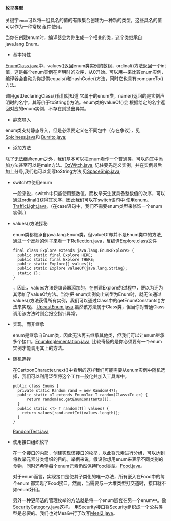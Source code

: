 #### 枚举类型

关键字`enum`可以将一组具名的值的有限集合创建为一种新的类型，这些具名的值可以作为一种常规
组件使用。

当你在创建enum时，编译器会为你生成一个相关的类，这个类继承自java.lang.Enum。

- 基本特性

[EnumClass.java](EnumClass.java)中，values()返回enum类实例的数组，ordinal()方法返回一个int值，这是每个enum实例在声明时的次序，从0开始。可以用`==`来比较enum实例，
编译器会自动为你提供equals()和hashCode()方法，同时它也具有compareTo()方法。

调用getDeclaringClass()我们就知道
它属于的enum类。name()返回的是实例声明时的名字，其等价于toString()方法。enum类的valueOf()会
根据给定的名字返回对应的enum实例，不存在则抛出异常。

- 静态导入

enum类支持静态导入，但是必须要定义在不同包中（存在争议），见[Spiciness.java](enumerated/Spiciness.java)和
[Burrito.java](Burrito.java);

- 添加方法

除了无法继承enum之外，我们基本可以把enum看作一个普通类，可以向其中添加方法甚至可以是main方法。[OzWitch.java](OzWitch.java),
记住要先定义实例，并在实例最后加上分号,我们也可以复写toString方法,见[SpaceShip.java](SpaceShip.java);

- switch中使用enum
   
   一般来说，switch中只能使用整数值，而枚举天生就具备整数值的次序，可以通过ordinal()获得其次序，因此我们可以在switch语句中
   使用enum。[TrafficLight.java](TrafficLight.java),（在case语句中，我们不需要enum类型来修饰一个enum实例。）
   
- values()方法探秘

    enum类都继承自java.lang.Enum类，但valueOf却并不是Enum类中的方法,通过一个反射的例子来看一下[Reflection.java](Reflection.java)，反编译Explore.class文件
    ```
    final class Explore extends java.lang.Enum<Explore> {
      public static final Explore HERE;
      public static final Explore THERE;
      public static Explore[] values();
      public static Explore valueOf(java.lang.String);
      static {};
    }
    ```
    ，因此，values方法是编译器添加的，在创建Explore的过程中，便以为还为其添加了valueOf方法。当你把
    enum实例向上转型为Enum时，就无法通过values()方法获得所有实例，我们可以通过Class中的getEnumConstants()方法来实现。
    [UpcastEnum.java](UpcastEnum.java),虽然该方法属于Class类，但当你对普通Class调用该方法时则会报空指针异常。
    
- 实现，而非继承

    enum是继承自Enum类，因此无法再去继承其他类，但我们可以让enum继承多个接口。[EnumImplementation.java](enumerated/EnumImplementation.java),
    比较奇怪的是你必须要有一个enum实例才能调用其上的方法。
    
- 随机选择

    在CartoonCharacter.next()中看到的这样我们可能需要从enum实例中随机选择，我们可以利用泛型将这个工作一般化并加入工具库中。
    ```
    public class Enums {
      private static Random rand = new Random(47);
      public static <T extends Enum<T>> T random(Class<T> ec) {
          return random(ec.getEnumConstants());  
      }
      public static <T> T random(T[] values) {
        return values[rand.nextInt(values.length)];
      }
    }
    ```
    [RandomTest.java](RandomTest.java)
    
- 使用接口组织枚举

    在一个接口的内部，创建实现该接口的枚举，以此将元素进行分组，可以达到
    将枚举元素分类组织的目的。举例来说，假设你想用enum来表示不同类别的
    食物，同时还希望每个enum元素仍然保持Food类型。[Food.java](menu/Food.java)。
    
    对于enum而言，实现接口是使其子类化的唯一办法，所有嵌入在Food中的每个enum
    都实现了Food接口。然而，当需要与一大堆类型打交道时，接口就不如enum好用。
    
    另外一种更简洁的管理枚举的方法就是将一个enum嵌套在另一个enum中。像[SecurityCategory.java](SecurityCategory.java)这样。
    用Security接口将Security组织成一个公共类型是必要的。我们也对Meal进行了改写[Meal2.java](menu/Meal2.java)。
    
    
    